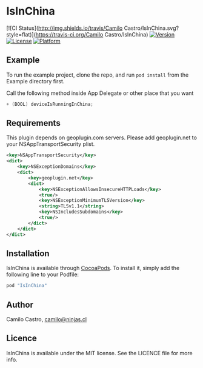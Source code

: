 # IsInChina

[![CI Status](http://img.shields.io/travis/Camilo Castro/IsInChina.svg?style=flat)](https://travis-ci.org/Camilo Castro/IsInChina)
[![Version](https://img.shields.io/cocoapods/v/IsInChina.svg?style=flat)](http://cocoapods.org/pods/IsInChina)
[![License](https://img.shields.io/cocoapods/l/IsInChina.svg?style=flat)](http://cocoapods.org/pods/IsInChina)
[![Platform](https://img.shields.io/cocoapods/p/IsInChina.svg?style=flat)](http://cocoapods.org/pods/IsInChina)

## Example

To run the example project, clone the repo, and run `pod install` from the Example directory first.



Call the following method inside App Delegate or other place that you want

```objective-c
+ (BOOL) deviceIsRunningInChina;
```


## Requirements
This plugin depends on geoplugin.com servers.
Please add geoplugin.net to your NSAppTransportSecurity plist.

```xml
<key>NSAppTransportSecurity</key>
<dict>
    <key>NSExceptionDomains</key>
    <dict>
        <key>geoplugin.net</key>
        <dict>
            <key>NSExceptionAllowsInsecureHTTPLoads</key>
            <true/>
            <key>NSExceptionMinimumTLSVersion</key>
            <string>TLSv1.1</string>
            <key>NSIncludesSubdomains</key>
            <true/>
        </dict>
    </dict>
</dict>
```

## Installation

IsInChina is available through [CocoaPods](http://cocoapods.org). To install
it, simply add the following line to your Podfile:

```ruby
pod "IsInChina"
```


## Author

Camilo Castro, camilo@ninjas.cl

## Licence

IsInChina is available under the MIT license. See the LICENCE file for more info.
